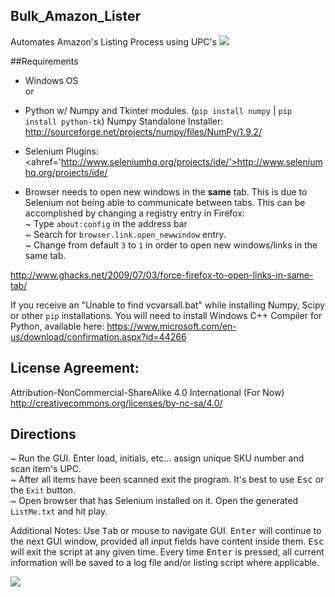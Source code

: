 ## Bulk_Amazon_Lister
Automates Amazon's Listing Process using UPC's
<img src="https://raw.githubusercontent.com/BiTinerary/New_Amazon_Munscher/master/Win1.png">

##Requirements

* Windows OS<Br>
or
* Python w/ Numpy and Tkinter modules. (`pip install numpy` | `pip install python-tk`)
Numpy Standalone Installer: <a href='http://sourceforge.net/projects/numpy/files/NumPy/1.9.2/'>http://sourceforge.net/projects/numpy/files/NumPy/1.9.2/</a>

* Selenium Plugins: <ahref='http://www.seleniumhq.org/projects/ide/'>http://www.seleniumhq.org/projects/ide/</a>

* Browser needs to open new windows in the **same** tab. This is due to Selenium not being able to communicate between tabs. This can be accomplished by changing a registry entry in Firefox:<br>
~ Type `about:config` in the address bar<br>
~ Search for `browser.link.open_newwindow` entry.<br>
~ Change from default `3` to `1` in order to open new windows/links in the same tab.<br>

<a href='http://www.ghacks.net/2009/07/03/force-firefox-to-open-links-in-same-tab/'>http://www.ghacks.net/2009/07/03/force-firefox-to-open-links-in-same-tab/</a>

If you receive an "Unable to find vcvarsall.bat" while installing Numpy, Scipy or other `pip` installations. You will need to install Windows C++ Compiler for Python, available here: <a href='https://www.microsoft.com/en-us/download/confirmation.aspx?id=44266'>https://www.microsoft.com/en-us/download/confirmation.aspx?id=44266</a>

## License Agreement:
Attribution-NonCommercial-ShareAlike 4.0 International (For Now)<br>
<a href='http://creativecommons.org/licenses/by-nc-sa/4.0/'>http://creativecommons.org/licenses/by-nc-sa/4.0/</a>

## Directions

~ Run the GUI. Enter load, initials, etc... assign unique SKU number and scan item's UPC.<br>
~ After all items have been scanned exit the program. It's best to use <kbd>Esc</kbd> or the `Exit` button.<br>
~ Open browser that has Selenium installed on it. Open the generated `ListMe.txt` and hit play.<br>

Additional Notes:
Use <kbd>Tab</kbd> or mouse to navigate GUI. <kbd>Enter</kbd> will continue to the next GUI window, provided all input fields have content inside them. <kbd>Esc</kbd> will exit the script at any given time. Every time <kbd>Enter</kbd> is pressed, all current information will be saved to a log file and/or listing script where applicable.

<img src="https://raw.githubusercontent.com/BiTinerary/New_Amazon_Munscher/master/VidGif.gif">
